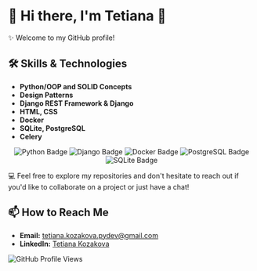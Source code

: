 
# 🌟 Hi there, I'm Tetiana 👋

✨ Welcome to my GitHub profile!


## 🛠️ Skills & Technologies
- **Python/OOP and SOLID Concepts**
- **Design Patterns**
- **Django REST Framework & Django**
- **HTML, CSS**
- **Docker**
- **SQLite, PostgreSQL**
- **Celery**

<p align="center">
  <img src="https://img.shields.io/badge/Python-3776AB?style=for-the-badge&logo=python&logoColor=white" alt="Python Badge" />
  <img src="https://img.shields.io/badge/Django-092D44?style=for-the-badge&logo=django&logoColor=white" alt="Django Badge" />
  <img src="https://img.shields.io/badge/Docker-2496ED?style=for-the-badge&logo=docker&logoColor=white" alt="Docker Badge" />
  <img src="https://img.shields.io/badge/PostgreSQL-4169E1?style=for-the-badge&logo=postgresql&logoColor=white" alt="PostgreSQL Badge" />
  <img src="https://img.shields.io/badge/SQLite-003B57?style=for-the-badge&logo=sqlite&logoColor=white" alt="SQLite Badge" />
</p>


💻 Feel free to explore my repositories and don't hesitate to reach out if you'd like to collaborate on a project or just have a chat!

## 📫 How to Reach Me

- **Email:** tetiana.kozakova.pydev@gmail.com
- **LinkedIn:** [Tetiana Kozakova](https://www.linkedin.com/in/tetianakozakova)

![GitHub Profile Views](https://komarev.com/ghpvc/?username=tetiana-kozakova&color=blue)
<!--
**kleotan901/kleotan901** is a ✨ _special_ ✨ repository because its `README.md` (this file) appears on your GitHub profile.

Here are some ideas to get you started:

- 🔭 I’m currently working on ...
- 🌱 I’m currently learning ...
- 👯 I’m looking to collaborate on ...
- 🤔 I’m looking for help with ...
- 💬 Ask me about ...
- 📫 How to reach me: ...
- 😄 Pronouns: ...
- ⚡ Fun fact: ...
-->
